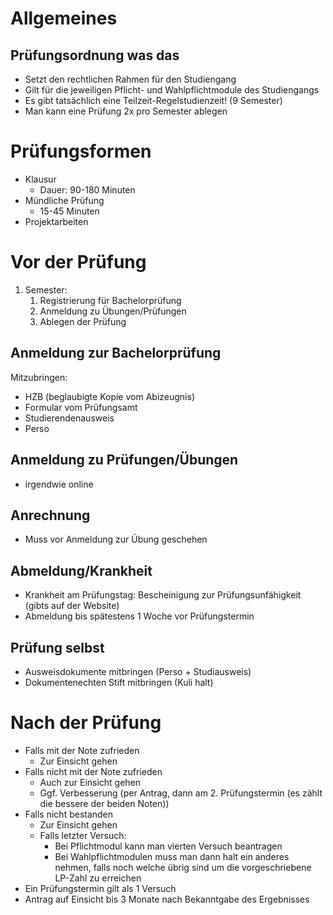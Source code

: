 # Allgemeines
## Prüfungsordnung was das
- Setzt den rechtlichen Rahmen für den Studiengang
- Gilt für die jeweiligen Pflicht- und Wahlpflichtmodule des Studiengangs
- Es gibt tatsächlich eine Teilzeit-Regelstudienzeit! (9 Semester)
- Man kann eine Prüfung 2x pro Semester ablegen

# Prüfungsformen
-  Klausur
	- Dauer: 90-180 Minuten
- Mündliche Prüfung
	- 15-45 Minuten
- Projektarbeiten


# Vor der Prüfung
1. Semester: 
	1. Registrierung für Bachelorprüfung
	2. Anmeldung zu Übungen/Prüfungen
	3. Ablegen der Prüfung

## Anmeldung zur Bachelorprüfung
Mitzubringen:
- HZB (beglaubigte Kopie vom Abizeugnis)
- Formular vom Prüfungsamt
- Studierendenausweis
- Perso

## Anmeldung zu Prüfungen/Übungen
- irgendwie online

## Anrechnung
- Muss vor Anmeldung zur Übung geschehen

## Abmeldung/Krankheit
- Krankheit am Prüfungstag: Bescheinigung zur Prüfungsunfähigkeit (gibts auf der Website)
- Abmeldung bis spätestens 1 Woche vor Prüfungstermin

## Prüfung selbst
- Ausweisdokumente mitbringen (Perso + Studiausweis)
- Dokumentenechten Stift mitbringen (Kuli halt)

# Nach der Prüfung
- Falls mit der Note zufrieden
	- Zur Einsicht gehen
- Falls nicht mit der Note zufrieden
	- Auch zur Einsicht gehen
	- Ggf. Verbesserung (per Antrag, dann am 2. Prüfungstermin (es zählt die bessere der beiden Noten))
- Falls nicht bestanden
	- Zur Einsicht gehen
	- Falls letzter Versuch:
		- Bei Pflichtmodul kann man vierten Versuch beantragen
		- Bei Wahlpflichtmodulen muss man dann halt ein anderes nehmen, falls noch welche übrig sind um die vorgeschriebene LP-Zahl zu erreichen
- Ein Prüfungstermin gilt als 1 Versuch
- Antrag auf Einsicht bis 3 Monate nach Bekanntgabe des Ergebnisses
